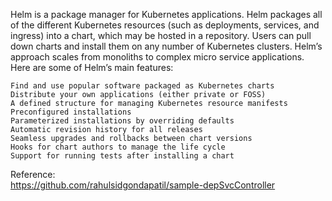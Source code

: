 Helm is a package manager for Kubernetes applications. Helm packages all of the different Kubernetes resources 
(such as deployments, services, and ingress) into a chart, which may be hosted in a repository. 
Users can pull down charts and install them on any number of Kubernetes clusters.
Helm’s approach scales from monoliths to complex micro service applications. 
Here are some of Helm’s main features:  

    Find and use popular software packaged as Kubernetes charts
    Distribute your own applications (either private or FOSS)
    A defined structure for managing Kubernetes resource manifests
    Preconfigured installations
    Parameterized installations by overriding defaults
    Automatic revision history for all releases
    Seamless upgrades and rollbacks between chart versions
    Hooks for chart authors to manage the life cycle
    Support for running tests after installing a chart

Reference:    
https://github.com/rahulsidgondapatil/sample-depSvcController
